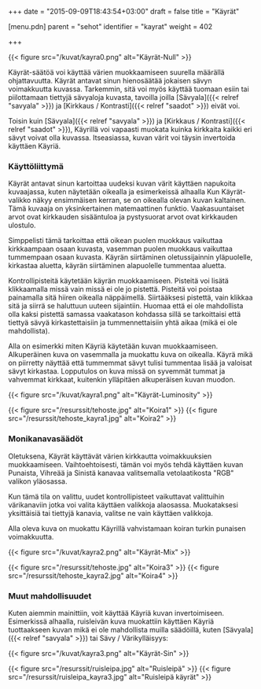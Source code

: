 +++
date = "2015-09-09T18:43:54+03:00"
draft = false
title = "Käyrät"

[menu.pdn]
    parent = "sehot"
    identifier = "kayrat"
    weight = 402

+++

<div class="level">
<div class="level-item">

{{< figure src="/kuvat/kayra0.png" alt="Käyrät-Null" >}}

</div>
</div>

Käyrät-säätöä voi käyttää värien muokkaamiseen suurella määrällä ohjattavuutta. Käyrät antavat sinun hienosäätää jokaisen sävyn
voimakkuutta kuvassa. Tarkemmin, sitä voi myös käyttää tuomaan esiin tai piilottamaan tiettyjä sävyaloja kuvasta, tavoilla joilla
[Sävyala]({{< relref "savyala" >}}) ja [Kirkkaus / Kontrasti]({{< relref "saadot" >}}) eivät voi.

Toisin kuin [Sävyala]({{< relref "savyala" >}}) ja [Kirkkaus / Kontrasti]({{< relref "saadot" >}}), Käyrillä voi vapaasti muokata
kuinka kirkkaita kaikki eri sävyt voivat olla kuvassa. Itseasiassa, kuvan värit voi täysin invertoida käyttäen Käyriä.

### Käyttöliittymä

Käyrät antavat sinun kartoittaa uudeksi kuvan värit käyttäen napukoita kuvaajassa, kuten näytetään oikealla ja esimerkeissä alhaalla Kun
Käyrät-valikko näkyy ensimmäisen kerran, se on oikealla olevan kuvan kaltainen. Tämä kuvaaja on yksinkertainen matemaattinen funktio.
Vaakasuuntaiset arvot ovat kirkkauden sisääntuloa ja pystysuorat arvot ovat kirkkauden ulostulo.

Simppelisti tämä tarkoittaa että oikean puolen muokkaus vaikuttaa kirkkaampaan osaan kuvasta, vasemman puolen muokkaus vaikuttaa tummempaan
osaan kuvasta. Käyrän siirtäminen oletussijainnin yläpuolelle, kirkastaa aluetta, käyrän siirtäminen alapuolelle tummentaa aluetta.

Kontrollipisteitä käytetään käyrän muokkaamiseen. Pisteitä voi lisätä klikkaamalla missä vain missä ei ole jo pistettä. Pisteitä voi poistaa
painamalla sitä hiiren oikealla näppäimellä. Siirtääksesi pistettä, vain klikkaa sitä ja siirrä se haluttuun uuteen sijaintiin. Huomaa että
ei ole mahdollista olla kaksi pistettä samassa vaakatason kohdassa sillä se tarkoittaisi että tiettyä sävyä kirkastettaisiin ja tummennettaisiin
yhtä aikaa (mikä ei ole mahdollista).

Alla on esimerkki miten Käyriä käytetään kuvan muokkaamiseen. Alkuperäinen kuva on vasemmalla ja muokattu kuva on oikealla. Käyrä mikä on
piirretty näyttää että tummemmat sävyt tulisi tummentaa lisää ja valoisat sävyt kirkastaa. Lopputulos on kuva missä on syvemmät tummat ja
vahvemmat kirkkaat, kuitenkin ylläpitäen alkuperäisen kuvan muodon.

<div class="level">
<div class="level-item">

{{< figure src="/kuvat/kayra1.png" alt="Käyrät-Luminosity" >}}

</div>
</div>

<div class="level">
<div class="level-item">

{{< figure src="/resurssit/tehoste.jpg" alt="Koira1" >}}
{{< figure src="/resurssit/tehoste_kayra1.jpg" alt="Koira2" >}}

</div>
</div>


### Monikanavasäädöt

Oletuksena, Käyrät käyttävät värien kirkkautta voimakkuuksien muokkaamiseen. Vaihtoehtoisesti, tämän voi myös tehdä käyttäen kuvan Punaista,
Vihreää ja Sinistä kanavaa valitsemalla vetolaatikosta "RGB" valikon yläosassa.

Kun tämä tila on valittu, uudet kontrollipisteet vaikuttavat valittuihin värikanaviin jotka voi valita käyttäen valikkoja alaosassa.
Muokataksesi yksittäisiä tai tiettyjä kanavia, valitse ne vain käyttäen valikkoja.

Alla oleva kuva on muokattu Käyrillä vahvistamaan koiran turkin punaisen voimakkuutta.

<div class="level">
<div class="level-item">

{{< figure src="/kuvat/kayra2.png" alt="Käyrät-Mix" >}}

</div>
</div>

<div class="level">
<div class="level-item">

{{< figure src="/resurssit/tehoste.jpg" alt="Koira3" >}}
{{< figure src="/resurssit/tehoste_kayra2.jpg" alt="Koira4" >}}

</div>
</div>

### Muut mahdollisuudet

Kuten aiemmin mainittiin, voit käyttää Käyriä kuvan invertoimiseen. Esimerkissä alhaalla, ruisleivän kuva muokattiin käyttäen Käyriä tuottaakseen
kuvan mikä ei ole mahdollista muilla säädöillä, kuten [Sävyala]({{< relref "savyala" >}}) tai Sävy / Värikylläisyys:

<div class="level">
<div class="level-item">

{{< figure src="/kuvat/kayra3.png" alt="Käyrät-Sin" >}}

</div>
</div>

<div class="level">
<div class="level-item">

{{< figure src="/resurssit/ruisleipa.jpg" alt="Ruisleipä" >}}
{{< figure src="/resurssit/ruisleipa_kayra3.jpg" alt="Ruisleipä käyrät" >}}

</div>
</div>
